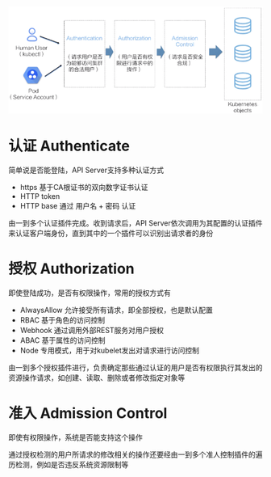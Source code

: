 ![](img/1.png)

# 认证 Authenticate
简单说是否能登陆，API Server支持多种认证方式
- https 基于CA根证书的双向数字证书认证
- HTTP token
- HTTP base 通过 用户名 + 密码 认证

由一到多个认证插件完成。收到请求后，API Server依次调用为其配置的认证插件来认证客户端身份，直到其中的一个插件可以识别出请求者的身份


# 授权 Authorization
即使登陆成功，是否有权限操作，常用的授权方式有

- AlwaysAllow 允许接受所有请求，即全部授权，也是默认配置
- RBAC 基于角色的访问控制
- Webhook 通过调用外部REST服务对用户授权
- ABAC 基于属性的访问控制
- Node 专用模式，用于对kubelet发出对请求进行访问控制

由一到多个授权插件进行，负责确定那些通过认证的用户是否有权限执行其发出的资源操作请求，如创建、读取、删除或者修改指定对象等

# 准入 Admission Control
即使有权限操作，系统是否能支持这个操作

通过授权检测的用户所请求的修改相关的操作还要经由一到多个准人控制插件的遍历检测，例如是否违反系统资源限制等


